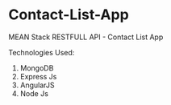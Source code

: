 # Contact-List-App

MEAN Stack RESTFULL API - Contact List App

Technologies Used:
<ol>
  <li>MongoDB</li>
  <li> Express Js</li>
  <li> AngularJS </li>
  <li> Node Js </li>
  
</ol>
